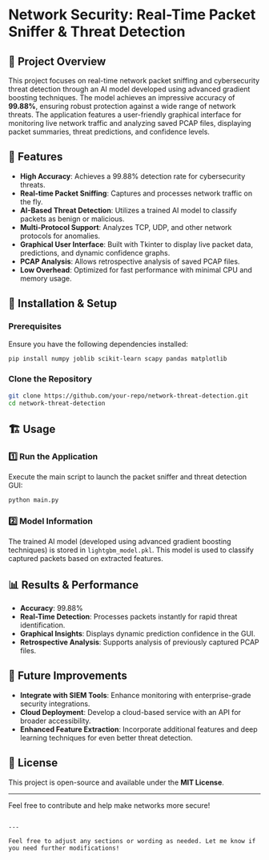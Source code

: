 # Network Security: Real-Time Packet Sniffer & Threat Detection

## 📌 Project Overview

This project focuses on real-time network packet sniffing and cybersecurity threat detection through an AI model developed using advanced gradient boosting techniques. The model achieves an impressive accuracy of **99.88%**, ensuring robust protection against a wide range of network threats. The application features a user-friendly graphical interface for monitoring live network traffic and analyzing saved PCAP files, displaying packet summaries, threat predictions, and confidence levels.

## 🚀 Features

- **High Accuracy**: Achieves a 99.88% detection rate for cybersecurity threats.
- **Real-time Packet Sniffing**: Captures and processes network traffic on the fly.
- **AI-Based Threat Detection**: Utilizes a trained AI model to classify packets as benign or malicious.
- **Multi-Protocol Support**: Analyzes TCP, UDP, and other network protocols for anomalies.
- **Graphical User Interface**: Built with Tkinter to display live packet data, predictions, and dynamic confidence graphs.
- **PCAP Analysis**: Allows retrospective analysis of saved PCAP files.
- **Low Overhead**: Optimized for fast performance with minimal CPU and memory usage.

## 🔧 Installation & Setup

### Prerequisites

Ensure you have the following dependencies installed:

```bash
pip install numpy joblib scikit-learn scapy pandas matplotlib
```

### Clone the Repository

```bash
git clone https://github.com/your-repo/network-threat-detection.git
cd network-threat-detection
```

## 🏗 Usage

### 1️⃣ Run the Application

Execute the main script to launch the packet sniffer and threat detection GUI:

```bash
python main.py
```

### 2️⃣ Model Information

The trained AI model (developed using advanced gradient boosting techniques) is stored in `lightgbm_model.pkl`. This model is used to classify captured packets based on extracted features.

## 📊 Results & Performance

- **Accuracy**: 99.88%
- **Real-Time Detection**: Processes packets instantly for rapid threat identification.
- **Graphical Insights**: Displays dynamic prediction confidence in the GUI.
- **Retrospective Analysis**: Supports analysis of previously captured PCAP files.

## 📌 Future Improvements

- **Integrate with SIEM Tools**: Enhance monitoring with enterprise-grade security integrations.
- **Cloud Deployment**: Develop a cloud-based service with an API for broader accessibility.
- **Enhanced Feature Extraction**: Incorporate additional features and deep learning techniques for even better threat detection.

## 📜 License

This project is open-source and available under the **MIT License**.

---

Feel free to contribute and help make networks more secure!
```

---

Feel free to adjust any sections or wording as needed. Let me know if you need further modifications!
